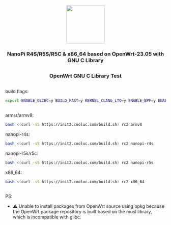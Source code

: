 <div align="center">
<img src="https://github.com/sbwml/openwrt_with_glibc/assets/16485166/1a8d8fb0-693a-4225-b4e6-10e629067831" height="120.0px"/>
<h3 align="center">NanoPi R4S/R5S/R5C & x86_64 based on OpenWrt-23.05 with GNU C Library</h3>
</div>

##
<div align="center">
<h3 align="center">OpenWrt GNU C Library Test</h3>
</div>

##

build flags:
```bash
export ENABLE_GLIBC=y BUILD_FAST=y KERNEL_CLANG_LTO=y ENABLE_BPF=y ENABLE_LRNG=y USE_GCC15=y ENABLE_LTO=y ENABLE_MOLD=y
```

## 

armsr/armv8:
```bash
bash <(curl -sS https://init2.cooluc.com/build.sh) rc2 armv8
```

nanopi-r4s:
```bash
bash <(curl -sS https://init2.cooluc.com/build.sh) rc2 nanopi-r4s
```

nanopi-r5s/r5c:
```bash
bash <(curl -sS https://init2.cooluc.com/build.sh) rc2 nanopi-r5s
```

x86_64:
```bash
bash <(curl -sS https://init2.cooluc.com/build.sh) rc2 x86_64
```

##

PS:
- ⚠ Unable to install packages from OpenWrt source using opkg because the OpenWrt package repository is built based on the musl library, which is incompatible with glibc.

